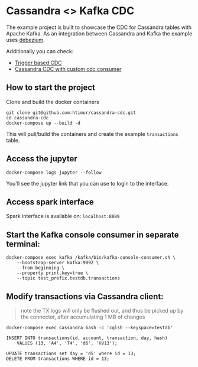 # Cassandra <> Kafka CDC
The example project is built to showcase the CDC for Cassandra tables with Apache Kafka. As an integration between Cassandra and Kafka the example uses [debezium](https://debezium.io/).

Additionally you can check:
- [Trigger based CDC](https://smartcat.io/blog/data-engineering/cassandra-to-kafka-data-pipeline-part-1/)
- [Cassandra CDC with custom cdc consumer](https://smartcat.io/blog/data-engineering/cassandra-to-kafka-data-pipeline-part-2/)

## How to start the project

Clone and build the docker containers

```shell {cmd=sh}
git clone git@github.com:htimur/cassandra-cdc.git
cd cassandra-cdc
docker-compose up --build -d
```

This will pull/build the containers and create the example `transactions` table.

## Access the jupyter
```shell {cmd=sh}
docker-compose logs jupyter --follow
```

You'll see the jupyter link that you can use to login to the interface.

## Access spark interface
Spark interface is available on: `localhost:8889`

## Start the Kafka console consumer in separate terminal:

```shell {cmd=sh}
docker-compose exec kafka /kafka/bin/kafka-console-consumer.sh \
    --bootstrap-server kafka:9092 \
    --from-beginning \
    --property print.key=true \
    --topic test_prefix.testdb.transactions
```

## Modify transactions via Cassandra client:

> note the TX logs will only be flushed out,
and thus be picked up by the connector, after accumulating 1 MB of changes


```shell {cmd=sh}
docker-compose exec cassandra bash -c 'cqlsh --keyspace=testdb'

INSERT INTO transactions(id, account, transaction, day, hash)
    VALUES (13, 'A4', 'T4', 'd6', 'HV13');

UPDATE transactions set day = 'd5' where id = 13;
DELETE FROM transactions WHERE id = 13;
```

